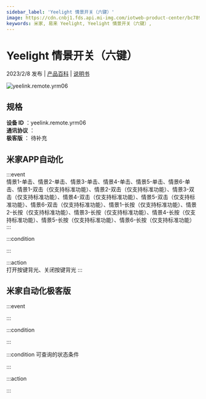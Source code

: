 ```yaml
---
sidebar_label: 'Yeelight 情景开关（六键）'
image: https://cdn.cnbj1.fds.api.mi-img.com/iotweb-product-center/bc7890cb1103cffa76fbed903f0499be_1670399332248.png?GalaxyAccessKeyId=AKVGLQWBOVIRQ3XLEW&Expires=9223372036854775807&Signature=/lBeuf0Swhj1yIFx4DOeAosJPbM=
keywords: 米家, 易来 Yeelight, Yeelight 情景开关（六键）, 
---
```

# Yeelight 情景开关（六键）

2023/2/8 发布 | [产品百科](https://home.mi.com/webapp/content/baike/product/index.html?model=yeelink.remote.yrm06/) | [说明书](https://home.mi.com/views/introduction.html?model=yeelink.remote.yrm06&region=cn)

![yeelink.remote.yrm06](https://cdn.cnbj1.fds.api.mi-img.com/iotweb-product-center/bc7890cb1103cffa76fbed903f0499be_1670399332248.png?GalaxyAccessKeyId=AKVGLQWBOVIRQ3XLEW&Expires=9223372036854775807&Signature=/lBeuf0Swhj1yIFx4DOeAosJPbM=)

## 规格  
> 
**设备 ID** ：yeelink.remote.yrm06  
**通讯协议** ：  
**极客版**  ： 待补充 


## 米家APP自动化  

:::event  
情景1-单击、情景2-单击、情景3-单击、情景4-单击、情景5-单击、情景6-单击、情景1-双击（仅支持标准功能）、情景2-双击（仅支持标准功能）、情景3-双击（仅支持标准功能）、情景4-双击（仅支持标准功能）、情景5-双击（仅支持标准功能）、情景6-双击（仅支持标准功能）、情景1-长按（仅支持标准功能）、情景2-长按（仅支持标准功能）、情景3-长按（仅支持标准功能）、情景4-长按（仅支持标准功能）、情景5-长按（仅支持标准功能）、情景6-长按（仅支持标准功能）
:::

:::condition  

:::

:::action   
打开按键背光、关闭按键背光
:::

## 米家自动化极客版  

:::event  

:::

:::condition  

:::

:::condition 可查询的状态条件  

:::

:::action  

:::

        

